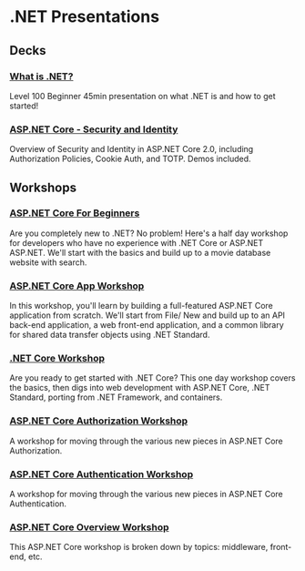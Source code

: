 # .NET Presentations

## Decks
### [What is .NET?](https://github.com/dotnet-presentations/home/tree/master/.NET%20Intro) 
Level 100 Beginner 45min presentation on what .NET is and how to get started! 

### [ASP.NET Core - Security and Identity](https://github.com/dotnet-presentations/home/tree/master/Security/ASP.NET%20Core%202.0)
Overview of Security and Identity in ASP.NET Core 2.0, including Authorization Policies, Cookie Auth, and TOTP. Demos included.

## Workshops
### [ASP.NET Core For Beginners](https://github.com/dotnet-presentations/aspnetcore-for-beginners)
Are you completely new to .NET? No problem! Here's a half day workshop for developers who have no experience with .NET Core or ASP.NET ASP.NET. We'll start with the basics and build up to a movie database website with search.

### [ASP.NET Core App Workshop](https://github.com/dotnet-presentations/aspnetcore-app-workshop)
In this workshop, you'll learn by building a full-featured ASP.NET Core application from scratch. We'll start from File/ New and build up to an API back-end application, a web front-end application, and a common library for shared data transfer objects using .NET Standard.

### [.NET Core Workshop](https://github.com/dotnet-presentations/dotnetcore-workshop)
Are you ready to get started with .NET Core? This one day workshop covers the basics, then digs into web development with ASP.NET Core, 
.NET Standard, porting from .NET Framework, and containers.

### [ASP.NET Core Authorization Workshop](https://github.com/blowdart/AspNetAuthorizationWorkshop)
A workshop for moving through the various new pieces in ASP.NET Core Authorization.

### [ASP.NET Core Authentication Workshop](https://github.com/blowdart/AspNetAuthenticationWorkshop)
A workshop for moving through the various new pieces in ASP.NET Core Authentication.

### [ASP.NET Core Overview Workshop](https://github.com/dotnet-presentations/aspnetcore-workshop)
This ASP.NET Core workshop is broken down by topics: middleware, front-end, etc.
